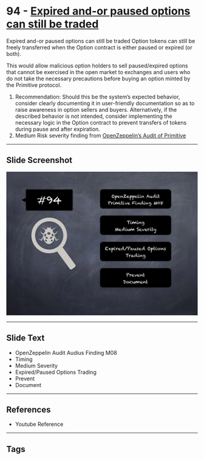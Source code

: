 
# 94 - [Expired and-or paused options can still be traded](./Expired%20and-or%20paused%20options%20can%20still%20be%20traded.md)

Expired and-or paused options can still be traded Option tokens can still be freely transferred when the Option contract is either paused or expired (or both). 

This would allow malicious option holders to sell paused/expired options that cannot be exercised in the open market to exchanges and users who do not take the necessary precautions before buying an option minted by the Primitive protocol.

1. Recommendation: Should this be the system’s expected behavior, consider clearly documenting it in user-friendly documentation so as to raise awareness in option sellers and buyers. Alternatively, if the described behavior is not intended, consider implementing the necessary logic in the Option contract to prevent transfers of tokens during pause and after expiration.
2. Medium Risk severity finding from [OpenZeppelin’s Audit of Primitive](https://blog.openzeppelin.com/primitive-audit/)
___
## Slide Screenshot
![094.png](../../images/7.%20Audit%20Findings%20101/094.png)
___
## Slide Text
- OpenZeppelin Audit Audius Finding M08
- Timing
- Medium Severity
- Expired/Paused Options Trading
- Prevent
- Document
___
## References
- Youtube Reference
___
## Tags
